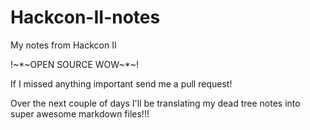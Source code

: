 # Hackcon-II-notes
My notes from Hackcon II

!~*~OPEN SOURCE WOW~*~!

If I missed anything important send me a pull request!

Over the next couple of days I'll be translating my dead tree notes into super awesome markdown files!!!
